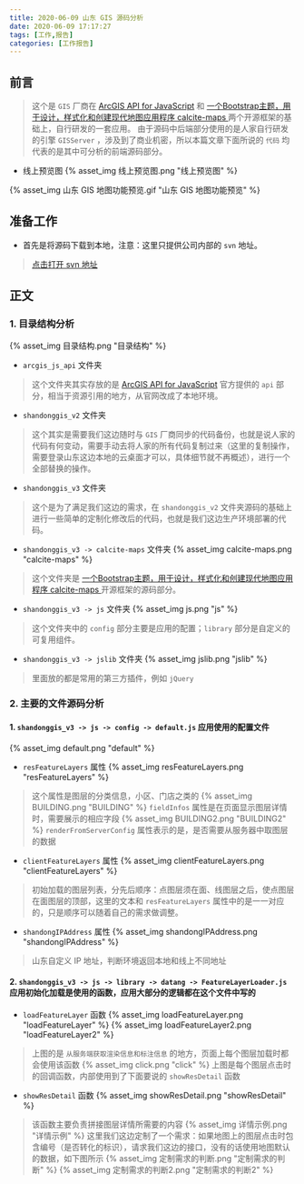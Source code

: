 ```yaml
---
title: 2020-06-09 山东 GIS 源码分析
date: 2020-06-09 17:17:27
tags: [工作,报告]
categories: [工作报告]
---
```


## 前言

>这个是 `GIS` 厂商在 [ArcGIS API for JavaScript](https://developers.arcgis.com/javascript/)  和 [一个Bootstrap主题，用于设计，样式化和创建现代地图应用程序 calcite-maps ](https://github.com/Esri/calcite-maps) 两个开源框架的基础上，自行研发的一套应用。
由于源码中后端部分使用的是人家自行研发的引擎 `GISServer` ，涉及到了商业机密，所以本篇文章下面所说的 `代码` 均代表的是其中可分析的前端源码部分。
-  线上预览图
{% asset_img 线上预览图.png "线上预览图" %}

<!-- more -->

{% asset_img 山东 GIS 地图功能预览.gif "山东 GIS 地图功能预览" %}

## 准备工作

-  首先是将源码下载到本地，注意：这里只提供公司内部的 `svn` 地址。
>[点击打开 svn 地址](https://bj-svn.asiainfo.com/svn/CTCDATA/generalcode/trunk/bj-dict/Code/asia-shandong/FE/GIS)

## 正文

### 1.  目录结构分析
{% asset_img 目录结构.png "目录结构" %}

-  `arcgis_js_api` 文件夹
>这个文件夹其实存放的是 [ArcGIS API for JavaScript](https://developers.arcgis.com/javascript/) 官方提供的 `api` 部分，相当于资源引用的地方，从官网改成了本地环境。

-  `shandonggis_v2` 文件夹
>这个其实是需要我们这边随时与 `GIS` 厂商同步的代码备份，也就是说人家的代码有何变动，需要手动去将人家的所有代码复制过来（这里的复制操作，需要登录山东这边本地的云桌面才可以，具体细节就不再概述），进行一个全部替换的操作。

-  `shandonggis_v3` 文件夹
>这个是为了满足我们这边的需求，在 `shandonggis_v2` 文件夹源码的基础上进行一些简单的定制化修改后的代码，也就是我们这边生产环境部署的代码。

-  `shandonggis_v3 -> calcite-maps` 文件夹
{% asset_img calcite-maps.png "calcite-maps" %}
>这个文件夹是 [一个Bootstrap主题，用于设计，样式化和创建现代地图应用程序 calcite-maps ](https://github.com/Esri/calcite-maps) 开源框架的源码部分。

-  `shandonggis_v3 -> js` 文件夹
{% asset_img js.png "js" %}
>这个文件夹中的 `config` 部分主要是应用的配置；`library` 部分是自定义的可复用组件。

-  `shandonggis_v3 -> jslib` 文件夹
{% asset_img jslib.png "jslib" %}
>里面放的都是常用的第三方插件，例如 `jQuery`

### 2.  主要的文件源码分析

#### 1.  `shandonggis_v3 -> js -> config -> default.js` 应用使用的配置文件
{% asset_img default.png "default" %}

-  `resFeatureLayers` 属性
{% asset_img resFeatureLayers.png "resFeatureLayers" %}
>这个属性是图层的分类信息，小区、门店之类的
{% asset_img BUILDING.png "BUILDING" %}
>`fieldInfos` 属性是在页面显示图层详情时，需要展示的相应字段
{% asset_img BUILDING2.png "BUILDING2" %}
>`renderFromServerConfig` 属性表示的是，是否需要从服务器中取图层的数据


-  `clientFeatureLayers` 属性
{% asset_img clientFeatureLayers.png "clientFeatureLayers" %}
>初始加载的图层列表，分先后顺序：点图层须在面、线图层之后，使点图层在面图层的顶部，这里的文本和 `resFeatureLayers` 属性中的是一一对应的，只是顺序可以随着自己的需求做调整。

-  `shandongIPAddress` 属性
{% asset_img shandongIPAddress.png "shandongIPAddress" %}
>山东自定义 IP 地址，判断环境返回本地和线上不同地址

#### 2.  `shandonggis_v3 -> js -> library -> datang -> FeatureLayerLoader.js` 应用初始化加载是使用的函数，应用大部分的逻辑都在这个文件中写的

-  `loadFeatureLayer` 函数
{% asset_img loadFeatureLayer.png "loadFeatureLayer" %}
{% asset_img loadFeatureLayer2.png "loadFeatureLayer2" %}
>上图的是 `从服务端获取渲染信息和标注信息` 的地方，页面上每个图层加载时都会使用该函数
{% asset_img click.png "click" %}
>上图是每个图层点击时的回调函数，内部使用到了下面要说的 `showResDetail` 函数

-  `showResDetail` 函数
{% asset_img showResDetail.png "showResDetail" %}
>该函数主要负责拼接图层详情所需要的内容
{% asset_img 详情示例.png "详情示例" %}
>这里我们这边定制了一个需求：如果地图上的图层点击时包含编号（是否转化的标识），请求我们这边的接口，没有的话使用地图默认的数据，如下图所示
{% asset_img 定制需求的判断.png "定制需求的判断" %}
{% asset_img 定制需求的判断2.png "定制需求的判断2" %}
